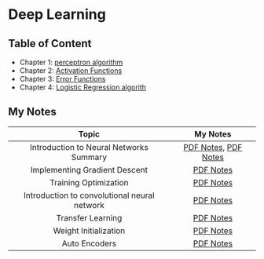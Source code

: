 # Deep Learning 

## Table of Content
* Chapter 1: [perceptron algorithm](https://github.com/NinaM31/DeepLearning-series/blob/main/1.%20Perceptron.ipynb) 
* Chapter 2: [Activation Functions](https://github.com/NinaM31/DeepLearning-series/blob/main/2.%20Activation%20Function.ipynb)
* Chapter 3: [Error Functions]()
* Chapter 4: [Logistic Regression algorith]()

## My Notes
| Topic | My Notes |
|:-----:|:--------:|
| Introduction to Neural Networks Summary | [PDF Notes](https://github.com/NinaM31/DeepLearning-series/blob/main/PDF%20Notes/Introduction%20to%20Neural%20Network%20summary%20.pdf), [PDF Notes](https://github.com/NinaM31/DeepLearning-series/blob/main/PDF%20Notes/Introduction%20to%20Neural%20Networks.pdf) |
| Implementing Gradient Descent | [PDF Notes](https://github.com/NinaM31/DeepLearning-series/blob/main/PDF%20Notes/Implementing%20Gradient%20Descent.pdf) |
| Training Optimization | [PDF Notes](https://github.com/NinaM31/DeepLearning-series/blob/main/PDF%20Notes/Training%20Neural%20Networks%20.pdf) |
| Introduction to convolutional neural network | [PDF Notes](https://github.com/NinaM31/DeepLearning-series/blob/main/PDF%20Notes/CNN.pdf) |
| Transfer Learning | [PDF Notes](https://github.com/NinaM31/DeepLearning-series/blob/main/PDF%20Notes/Transfer%20learning.pdf) |
| Weight Initialization | [PDF Notes](https://github.com/NinaM31/DeepLearning-series/blob/main/PDF%20Notes/Weight%20Initialization%20.pdf) |
| Auto Encoders | [PDF Notes](https://github.com/NinaM31/DeepLearning-series/blob/main/PDF%20Notes/Auto%20encoders.pdf) |